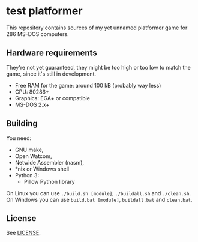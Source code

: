 # test platformer
This repository contains sources of my yet unnamed platformer game for 286
MS-DOS computers.

## Hardware requirements
They're not yet guaranteed, they might be too high or too low to match the game,
since it's still in development.
 * Free RAM for the game: around 100 kB (probably way less)
 * CPU: 80286+
 * Graphics: EGA+ or compatible
 * MS-DOS 2.x+
 
## Building
You need:
 * GNU make,
 * Open Watcom,
 * Netwide Assembler (nasm),
 * *nix or Windows shell
 * Python 3:
   * Pillow Python library

On Linux you can use `./build.sh [module]`, `./buildall.sh` and `./clean.sh`.
On Windows you can use `build.bat [module]`, `buildall.bat` and `clean.bat`.

## License
See [LICENSE](LICENSE).
